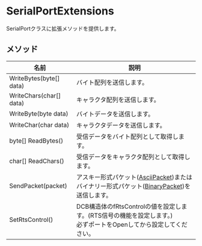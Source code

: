 # SerialPortExtensions
SerialPortクラスに拡張メソッドを提供します。

## メソッド
|  名前  |  説明  |
| ---- | ---- |
| WriteBytes(byte[] data) | バイト配列を送信します。 |
| WriteChars(char[] data) | キャラクタ配列を送信します。 |
| WriteByte(byte data) | バイトデータを送信します。 |
| WriteChar(char data) | キャラクタデータを送信します。 |
| byte[] ReadBytes() | 受信データをバイト配列として取得します。 |
| char[] ReadChars() | 受信データをキャラクタ配列として取得します。 |
| SendPacket(packet) | アスキー形式パケット([AsciiPacket](AsciiPacket.md))またはバイナリー形式パケット([BinaryPacket](BinaryPacket.md))を送信します。 |
| SetRtsControl() | DCB構造体のfRtsControlの値を設定します。(RTS信号の機能を設定します。)<br>必ずポートをOpenしてから設定してください。 |

